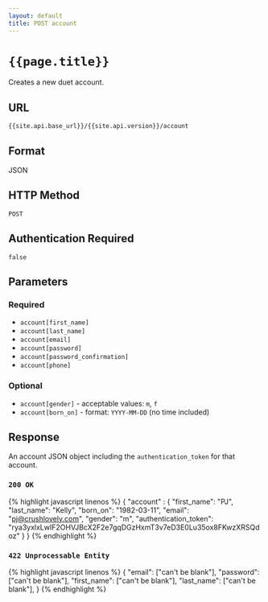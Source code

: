 ```yaml
---
layout: default
title: POST account
---
```

# `{{page.title}}`

Creates a new duet account.

## URL

`{{site.api.base_url}}/{{site.api.version}}/account`

## Format

JSON

## HTTP Method

`POST`

## Authentication Required

`false`

## Parameters

### Required

* `account[first_name]`
* `account[last_name]`
* `account[email]`
* `account[password]`
* `account[password_confirmation]`
* `account[phone]`

### Optional

* `account[gender]` - acceptable values: `m`, `f`
* `account[born_on]` - format: `YYYY-MM-DD` (no time included)

## Response

An account JSON object including the `authentication_token` for that account.

### `200 OK`

{% highlight javascript linenos %}
{
    "account" : {
      "first_name": "PJ",
      "last_name": "Kelly",
      "born_on": "1982-03-11",
      "email": "pj@crushlovely.com",
      "gender": "m",
      "authentication_token": "rya3yxlxLwIF2OHVJBcX2F2e7gqDGzHxmT3v7eD3E0Lu35ox8FKwzXRSQdoz"
    }
}
{% endhighlight %}

### `422 Unprocessable Entity`

{% highlight javascript linenos %}
{
    "email": ["can't be blank"],
    "password": ["can't be blank"],
    "first_name": ["can't be blank"],
    "last_name": ["can't be blank"],
}
{% endhighlight %}
